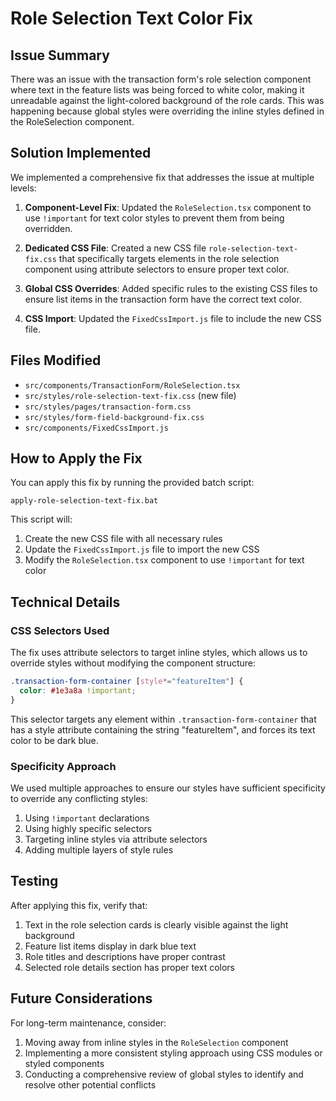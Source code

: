 # Role Selection Text Color Fix

## Issue Summary

There was an issue with the transaction form's role selection component where text in the feature lists was being forced to white color, making it unreadable against the light-colored background of the role cards. This was happening because global styles were overriding the inline styles defined in the RoleSelection component.

## Solution Implemented

We implemented a comprehensive fix that addresses the issue at multiple levels:

1. **Component-Level Fix**: Updated the `RoleSelection.tsx` component to use `!important` for text color styles to prevent them from being overridden.

2. **Dedicated CSS File**: Created a new CSS file `role-selection-text-fix.css` that specifically targets elements in the role selection component using attribute selectors to ensure proper text color.

3. **Global CSS Overrides**: Added specific rules to the existing CSS files to ensure list items in the transaction form have the correct text color.

4. **CSS Import**: Updated the `FixedCssImport.js` file to include the new CSS file.

## Files Modified

- `src/components/TransactionForm/RoleSelection.tsx`
- `src/styles/role-selection-text-fix.css` (new file)
- `src/styles/pages/transaction-form.css`
- `src/styles/form-field-background-fix.css`
- `src/components/FixedCssImport.js`

## How to Apply the Fix

You can apply this fix by running the provided batch script:

```
apply-role-selection-text-fix.bat
```

This script will:
1. Create the new CSS file with all necessary rules
2. Update the `FixedCssImport.js` file to import the new CSS
3. Modify the `RoleSelection.tsx` component to use `!important` for text color

## Technical Details

### CSS Selectors Used

The fix uses attribute selectors to target inline styles, which allows us to override styles without modifying the component structure:

```css
.transaction-form-container [style*="featureItem"] {
  color: #1e3a8a !important;
}
```

This selector targets any element within `.transaction-form-container` that has a style attribute containing the string "featureItem", and forces its text color to be dark blue.

### Specificity Approach

We used multiple approaches to ensure our styles have sufficient specificity to override any conflicting styles:

1. Using `!important` declarations
2. Using highly specific selectors
3. Targeting inline styles via attribute selectors
4. Adding multiple layers of style rules

## Testing

After applying this fix, verify that:

1. Text in the role selection cards is clearly visible against the light background
2. Feature list items display in dark blue text
3. Role titles and descriptions have proper contrast
4. Selected role details section has proper text colors

## Future Considerations

For long-term maintenance, consider:

1. Moving away from inline styles in the `RoleSelection` component
2. Implementing a more consistent styling approach using CSS modules or styled components
3. Conducting a comprehensive review of global styles to identify and resolve other potential conflicts